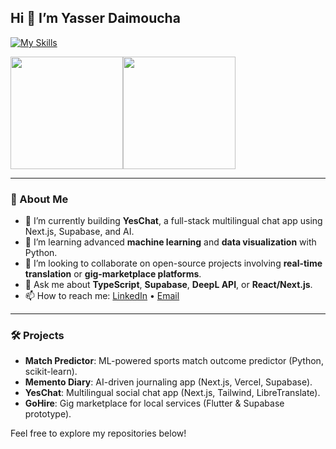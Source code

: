 ## Hi 👋 I’m Yasser Daimoucha

[![My Skills](https://skillicons.dev/icons?i=js,ts,cpp,py,java,react,nextjs,tailwindcss,supabase,postgres,docker,aws)](https://skillicons.dev)

<div style="display: flex; align-items: center;">
  <img src="https://github-readme-stats.vercel.app/api?username=daimouchayasser&show_icons=true&include_all_commits=true&theme=tokyonight&hide_border=true" height="180px" />
  <img src="https://github-readme-stats.vercel.app/api/top-langs?username=daimouchayasser&langs_count=5&locale=en&layout=compact&show_icons=true&theme=tokyonight&hide_border=true" height="180px"/>
</div>

---

### 🚀 About Me
- 🔭 I’m currently building **YesChat**, a full-stack multilingual chat app using Next.js, Supabase, and AI.
- 🌱 I’m learning advanced **machine learning** and **data visualization** with Python.
- 👯 I’m looking to collaborate on open-source projects involving **real-time translation** or **gig-marketplace platforms**.
- 💬 Ask me about **TypeScript**, **Supabase**, **DeepL API**, or **React/Next.js**.
- 📫 How to reach me: [LinkedIn](https://www.linkedin.com/in/yasserdaimoucha) • [Email](mailto:yasser@domain.com)

---

### 🛠️ Projects
- **Match Predictor**: ML-powered sports match outcome predictor (Python, scikit-learn).
- **Memento Diary**: AI-driven journaling app (Next.js, Vercel, Supabase).
- **YesChat**: Multilingual social chat app (Next.js, Tailwind, LibreTranslate).
- **GoHire**: Gig marketplace for local services (Flutter & Supabase prototype).

Feel free to explore my repositories below!
<!---
yasserdaimoucha/yasserdaimoucha is a ✨ special ✨ repository because its `README.md` (this file) appears on your GitHub profile.
You can click the Preview link to take a look at your changes.
--->
